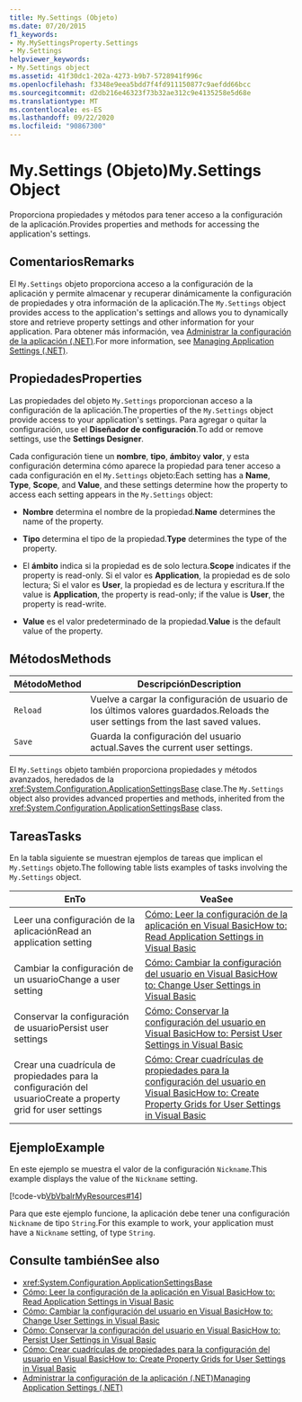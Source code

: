 ```yaml
---
title: My.Settings (Objeto)
ms.date: 07/20/2015
f1_keywords:
- My.MySettingsProperty.Settings
- My.Settings
helpviewer_keywords:
- My.Settings object
ms.assetid: 41f30dc1-202a-4273-b9b7-5728941f996c
ms.openlocfilehash: f3348e9eea5bdd7f4fd911150877c9aefdd66bcc
ms.sourcegitcommit: d2db216e46323f73b32ae312c9e4135258e5d68e
ms.translationtype: MT
ms.contentlocale: es-ES
ms.lasthandoff: 09/22/2020
ms.locfileid: "90867300"
---
```

# <a name="mysettings-object"></a><span data-ttu-id="b1a3f-102">My.Settings (Objeto)</span><span class="sxs-lookup"><span data-stu-id="b1a3f-102">My.Settings Object</span></span>

<span data-ttu-id="b1a3f-103">Proporciona propiedades y métodos para tener acceso a la configuración de la aplicación.</span><span class="sxs-lookup"><span data-stu-id="b1a3f-103">Provides properties and methods for accessing the application's settings.</span></span>  
  
## <a name="remarks"></a><span data-ttu-id="b1a3f-104">Comentarios</span><span class="sxs-lookup"><span data-stu-id="b1a3f-104">Remarks</span></span>  

 <span data-ttu-id="b1a3f-105">El `My.Settings` objeto proporciona acceso a la configuración de la aplicación y permite almacenar y recuperar dinámicamente la configuración de propiedades y otra información de la aplicación.</span><span class="sxs-lookup"><span data-stu-id="b1a3f-105">The `My.Settings` object provides access to the application's settings and allows you to dynamically store and retrieve property settings and other information for your application.</span></span> <span data-ttu-id="b1a3f-106">Para obtener más información, vea [Administrar la configuración de la aplicación (.NET)](/visualstudio/ide/managing-application-settings-dotnet).</span><span class="sxs-lookup"><span data-stu-id="b1a3f-106">For more information, see [Managing Application Settings (.NET)](/visualstudio/ide/managing-application-settings-dotnet).</span></span>  
  
## <a name="properties"></a><span data-ttu-id="b1a3f-107">Propiedades</span><span class="sxs-lookup"><span data-stu-id="b1a3f-107">Properties</span></span>  

 <span data-ttu-id="b1a3f-108">Las propiedades del objeto `My.Settings` proporcionan acceso a la configuración de la aplicación.</span><span class="sxs-lookup"><span data-stu-id="b1a3f-108">The properties of the `My.Settings` object provide access to your application's settings.</span></span> <span data-ttu-id="b1a3f-109">Para agregar o quitar la configuración, use el **Diseñador de configuración**.</span><span class="sxs-lookup"><span data-stu-id="b1a3f-109">To add or remove settings, use the **Settings Designer**.</span></span>  
  
 <span data-ttu-id="b1a3f-110">Cada configuración tiene un **nombre**, **tipo**, **ámbito**y **valor**, y esta configuración determina cómo aparece la propiedad para tener acceso a cada configuración en el `My.Settings` objeto:</span><span class="sxs-lookup"><span data-stu-id="b1a3f-110">Each setting has a **Name**, **Type**, **Scope**, and **Value**, and these settings determine how the property to access each setting appears in the `My.Settings` object:</span></span>  
  
- <span data-ttu-id="b1a3f-111">**Nombre** determina el nombre de la propiedad.</span><span class="sxs-lookup"><span data-stu-id="b1a3f-111">**Name** determines the name of the property.</span></span>  
  
- <span data-ttu-id="b1a3f-112">**Tipo** determina el tipo de la propiedad.</span><span class="sxs-lookup"><span data-stu-id="b1a3f-112">**Type** determines the type of the property.</span></span>  
  
- <span data-ttu-id="b1a3f-113">El **ámbito** indica si la propiedad es de solo lectura.</span><span class="sxs-lookup"><span data-stu-id="b1a3f-113">**Scope** indicates if the property is read-only.</span></span> <span data-ttu-id="b1a3f-114">Si el valor es **Application**, la propiedad es de solo lectura; Si el valor es **User**, la propiedad es de lectura y escritura.</span><span class="sxs-lookup"><span data-stu-id="b1a3f-114">If the value is **Application**, the property is read-only; if the value is **User**, the property is read-write.</span></span>  
  
- <span data-ttu-id="b1a3f-115">**Value** es el valor predeterminado de la propiedad.</span><span class="sxs-lookup"><span data-stu-id="b1a3f-115">**Value** is the default value of the property.</span></span>  
  
## <a name="methods"></a><span data-ttu-id="b1a3f-116">Métodos</span><span class="sxs-lookup"><span data-stu-id="b1a3f-116">Methods</span></span>  
  
|<span data-ttu-id="b1a3f-117">Método</span><span class="sxs-lookup"><span data-stu-id="b1a3f-117">Method</span></span>|<span data-ttu-id="b1a3f-118">Descripción</span><span class="sxs-lookup"><span data-stu-id="b1a3f-118">Description</span></span>|  
|---|---|  
|`Reload`|<span data-ttu-id="b1a3f-119">Vuelve a cargar la configuración de usuario de los últimos valores guardados.</span><span class="sxs-lookup"><span data-stu-id="b1a3f-119">Reloads the user settings from the last saved values.</span></span>|  
|`Save`|<span data-ttu-id="b1a3f-120">Guarda la configuración del usuario actual.</span><span class="sxs-lookup"><span data-stu-id="b1a3f-120">Saves the current user settings.</span></span>|  
  
 <span data-ttu-id="b1a3f-121">El `My.Settings` objeto también proporciona propiedades y métodos avanzados, heredados de la <xref:System.Configuration.ApplicationSettingsBase> clase.</span><span class="sxs-lookup"><span data-stu-id="b1a3f-121">The `My.Settings` object also provides advanced properties and methods, inherited from the <xref:System.Configuration.ApplicationSettingsBase> class.</span></span>  
  
## <a name="tasks"></a><span data-ttu-id="b1a3f-122">Tareas</span><span class="sxs-lookup"><span data-stu-id="b1a3f-122">Tasks</span></span>  

 <span data-ttu-id="b1a3f-123">En la tabla siguiente se muestran ejemplos de tareas que implican el `My.Settings` objeto.</span><span class="sxs-lookup"><span data-stu-id="b1a3f-123">The following table lists examples of tasks involving the `My.Settings` object.</span></span>  
  
|<span data-ttu-id="b1a3f-124">En</span><span class="sxs-lookup"><span data-stu-id="b1a3f-124">To</span></span>|<span data-ttu-id="b1a3f-125">Vea</span><span class="sxs-lookup"><span data-stu-id="b1a3f-125">See</span></span>|  
|---|---|  
|<span data-ttu-id="b1a3f-126">Leer una configuración de la aplicación</span><span class="sxs-lookup"><span data-stu-id="b1a3f-126">Read an application setting</span></span>|[<span data-ttu-id="b1a3f-127">Cómo: Leer la configuración de la aplicación en Visual Basic</span><span class="sxs-lookup"><span data-stu-id="b1a3f-127">How to: Read Application Settings in Visual Basic</span></span>](../../developing-apps/programming/app-settings/how-to-read-application-settings.md)|  
|<span data-ttu-id="b1a3f-128">Cambiar la configuración de un usuario</span><span class="sxs-lookup"><span data-stu-id="b1a3f-128">Change a user setting</span></span>|[<span data-ttu-id="b1a3f-129">Cómo: Cambiar la configuración del usuario en Visual Basic</span><span class="sxs-lookup"><span data-stu-id="b1a3f-129">How to: Change User Settings in Visual Basic</span></span>](../../developing-apps/programming/app-settings/how-to-change-user-settings.md)|  
|<span data-ttu-id="b1a3f-130">Conservar la configuración de usuario</span><span class="sxs-lookup"><span data-stu-id="b1a3f-130">Persist user settings</span></span>|[<span data-ttu-id="b1a3f-131">Cómo: Conservar la configuración del usuario en Visual Basic</span><span class="sxs-lookup"><span data-stu-id="b1a3f-131">How to: Persist User Settings in Visual Basic</span></span>](../../developing-apps/programming/app-settings/how-to-persist-user-settings.md)|  
|<span data-ttu-id="b1a3f-132">Crear una cuadrícula de propiedades para la configuración del usuario</span><span class="sxs-lookup"><span data-stu-id="b1a3f-132">Create a property grid for user settings</span></span>|[<span data-ttu-id="b1a3f-133">Cómo: Crear cuadrículas de propiedades para la configuración del usuario en Visual Basic</span><span class="sxs-lookup"><span data-stu-id="b1a3f-133">How to: Create Property Grids for User Settings in Visual Basic</span></span>](../../developing-apps/programming/app-settings/how-to-create-property-grids-for-user-settings.md)|  
  
## <a name="example"></a><span data-ttu-id="b1a3f-134">Ejemplo</span><span class="sxs-lookup"><span data-stu-id="b1a3f-134">Example</span></span>  

 <span data-ttu-id="b1a3f-135">En este ejemplo se muestra el valor de la configuración `Nickname`.</span><span class="sxs-lookup"><span data-stu-id="b1a3f-135">This example displays the value of the `Nickname` setting.</span></span>  
  
 [!code-vb[VbVbalrMyResources#14](~/samples/snippets/visualbasic/VS_Snippets_VBCSharp/VbVbalrMyResources/VB/Form1.vb#14)]  
  
 <span data-ttu-id="b1a3f-136">Para que este ejemplo funcione, la aplicación debe tener una configuración `Nickname` de tipo `String`.</span><span class="sxs-lookup"><span data-stu-id="b1a3f-136">For this example to work, your application must have a `Nickname` setting, of type `String`.</span></span>  
  
## <a name="see-also"></a><span data-ttu-id="b1a3f-137">Consulte también</span><span class="sxs-lookup"><span data-stu-id="b1a3f-137">See also</span></span>

- <xref:System.Configuration.ApplicationSettingsBase>
- [<span data-ttu-id="b1a3f-138">Cómo: Leer la configuración de la aplicación en Visual Basic</span><span class="sxs-lookup"><span data-stu-id="b1a3f-138">How to: Read Application Settings in Visual Basic</span></span>](../../developing-apps/programming/app-settings/how-to-read-application-settings.md)
- [<span data-ttu-id="b1a3f-139">Cómo: Cambiar la configuración del usuario en Visual Basic</span><span class="sxs-lookup"><span data-stu-id="b1a3f-139">How to: Change User Settings in Visual Basic</span></span>](../../developing-apps/programming/app-settings/how-to-change-user-settings.md)
- [<span data-ttu-id="b1a3f-140">Cómo: Conservar la configuración del usuario en Visual Basic</span><span class="sxs-lookup"><span data-stu-id="b1a3f-140">How to: Persist User Settings in Visual Basic</span></span>](../../developing-apps/programming/app-settings/how-to-persist-user-settings.md)
- [<span data-ttu-id="b1a3f-141">Cómo: Crear cuadrículas de propiedades para la configuración del usuario en Visual Basic</span><span class="sxs-lookup"><span data-stu-id="b1a3f-141">How to: Create Property Grids for User Settings in Visual Basic</span></span>](../../developing-apps/programming/app-settings/how-to-create-property-grids-for-user-settings.md)
- [<span data-ttu-id="b1a3f-142">Administrar la configuración de la aplicación (.NET)</span><span class="sxs-lookup"><span data-stu-id="b1a3f-142">Managing Application Settings (.NET)</span></span>](/visualstudio/ide/managing-application-settings-dotnet)
